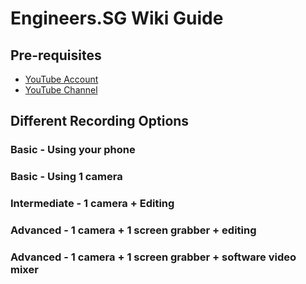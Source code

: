 # Engineers.SG Wiki Guide #

## Pre-requisites

* [YouTube Account](http://youtube.com)
* [YouTube Channel](./01_create_youtube_channel/)

## Different Recording Options

### Basic - Using your phone

### Basic - Using 1 camera

### Intermediate - 1 camera + Editing

### Advanced - 1 camera + 1 screen grabber + editing

### Advanced - 1 camera + 1 screen grabber + software video mixer